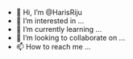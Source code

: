 - 👋 Hi, I’m @HarisRiju
- 👀 I’m interested in ...
- 🌱 I’m currently learning ...
- 💞️ I’m looking to collaborate on ...
- 📫 How to reach me ...

<!---
HarisRiju/HarisRiju is a ✨ special ✨ repository because its `README.md` (this file) appears on your GitHub profile.
You can click the Preview link to take a look at your changes.
--->
